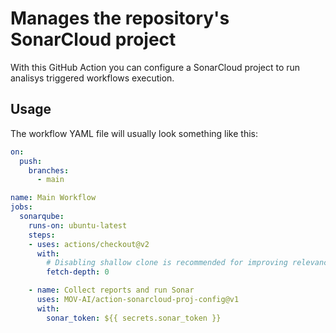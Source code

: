 # Manages the repository's SonarCloud project

With this GitHub Action you can configure a SonarCloud project to run analisys triggered workflows execution.

## Usage

The workflow YAML file will usually look something like this:

```yaml
on:
  push:
    branches:
      - main

name: Main Workflow
jobs:
  sonarqube:
    runs-on: ubuntu-latest
    steps:
    - uses: actions/checkout@v2
      with:
        # Disabling shallow clone is recommended for improving relevancy of reporting
        fetch-depth: 0

    - name: Collect reports and run Sonar
      uses: MOV-AI/action-sonarcloud-proj-config@v1
      with:
        sonar_token: ${{ secrets.sonar_token }}
```
